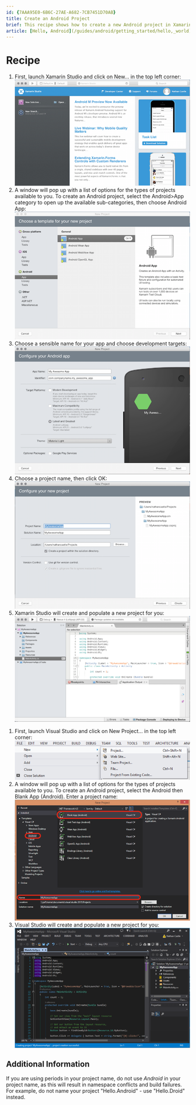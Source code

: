 ```yaml
---
id: {7AAA95E0-6B6C-27AE-A682-7CB7451D70AB}  
title: Create an Android Project  
brief: This recipe shows how to create a new Android project in Xamarin and Visual Studio.  
article: [Hello, Android](/guides/android/getting_started/hello,_world)  
---
```


<a name="Recipe" class="injected"></a>

# Recipe

<ide name="xs">
  <ol>
    <li>First, launch Xamarin Studio and click on <span class="UIItem">New...</span> in the top
    left corner:  <img src="Images/project_00.png"</li>
    <li>A window will pop up with a list of options for the types of projects
    available to you. To create an Android project, select the Android>App category to open up
    the available sub-categories, then choose Android App:  <img src="Images/android_project_01.png" /></li>
    <li>Choose a sensible name for your app and choose development targets:  <img src="Images/app_name.png" /></li>
    <li>Choose a project name, then click <span class="UIItem">OK</span>: <br /> <img src="Images/project_name.png" /></li>
    <li>Xamarin Studio will create and populate a new project for you:  <img src="Images/android_project_02.png" /></li>
  </ol>
</ide>
<ide name="vs">
  <ol>
    <li>First, launch Visual Studio and click on <span class="UIItem">New Project...</span> in the top
    left corner:  <img src="Images/project_00_vs.png"</li>
    <li>A window will pop up with a list of options for the types of projects
    available to you. To create an Android project, select the Android then <span class="UIItem">Blank App (Android)</span>. Enter a project name:  <img src="Images/android_project_01_vs.png" /></li>
    <li>Visual Studio will create and populate a new project for you:  <img src="Images/android_project_02_vs.png" /></li>
  </ol>
</ide>

## Additional Information

If you are using periods in your project name, do not use *Android* in your project name, as this will result in namespace conflicts and build failures. For example, do not name your project "Hello.Android" - use "Hello.Droid" instead.